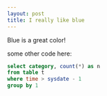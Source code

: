 ```yaml
---
layout: post
title: I really like blue
---
```


Blue is a great color!

some other code here:

```sql
select category, count(*) as n 
from table t
where time > sysdate - 1
group by 1
```

